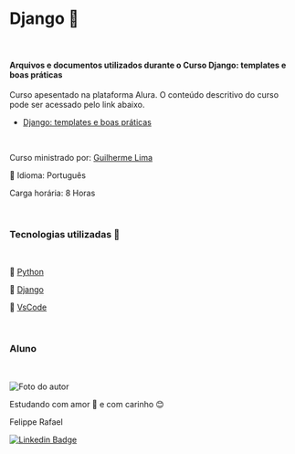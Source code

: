 # Django 🤠
<br>

#### Arquivos e documentos utilizados durante o Curso Django: templates e boas práticas

Curso apesentado na plataforma Alura. O conteúdo descritivo do curso pode ser acessado pelo link abaixo.

- [Django: templates e boas práticas](https://cursos.alura.com.br/course/django-templates-boas-praticas)

<br>

Curso ministrado por: [Guilherme Lima](https://www.linkedin.com/in/guilherme-lima-458925178/)

💬 Idioma: Português

Carga horária: 8 Horas

<br>



### Tecnologias utilizadas 🔧
<br>

🐍 [Python](https://www.python.org/)

🤠 [Django](https://www.djangoproject.com/)

💽 [VsCode](https://code.visualstudio.com/)

<br>


### Aluno
<br>

![Foto do autor](https://user-images.githubusercontent.com/98472557/151680533-d07e7b10-5c68-4db6-8e59-c4641d6936a5.jpg)

Estudando com amor 💝 e com carinho 😊 

Felippe Rafael

[![Linkedin Badge](https://img.shields.io/badge/-Felippe-blue?style=flat-square&logo=Linkedin&logoColor=white&link=https://www.linkedin.com/in/felippe-rafael/)]( https://www.linkedin.com/in/felippe-rafael/)